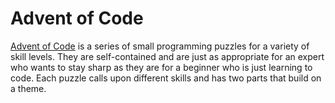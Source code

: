 # Advent of Code

[Advent of Code](http://adventofcode.com/) is a series of small programming puzzles for a variety of skill levels.
They are self-contained and are just as appropriate for an expert who wants to stay sharp as they are for a beginner who is just learning to code.
Each puzzle calls upon different skills and has two parts that build on a theme.
